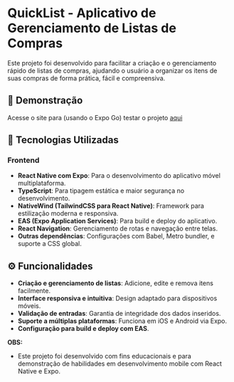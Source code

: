 # QuickList - Aplicativo de Gerenciamento de Listas de Compras

Este projeto foi desenvolvido para facilitar a criação e o gerenciamento rápido de listas de compras, ajudando o usuário a organizar os itens de suas compras de forma prática, fácil e compreensiva.

## 📸 Demonstração
Acesse o site para (usando o Expo Go) testar o projeto [aqui](https://expo.dev/preview/update?message=fix%3A+fix+each+item+price%2Fquantity+calculation&updateRuntimeVersion=1.0.0&createdAt=2025-07-30T21%3A07%3A32.523Z&slug=exp&projectId=37a22d6d-15a5-43e1-ab2e-18871315aaf7&group=48271a9e-bb60-4d9d-b4d9-46c8cc480cc0)

## 🚀 Tecnologias Utilizadas

### Frontend
- **React Native com Expo**: Para o desenvolvimento do aplicativo móvel multiplataforma.
- **TypeScript**: Para tipagem estática e maior segurança no desenvolvimento.
- **NativeWind (TailwindCSS para React Native)**: Framework para estilização moderna e responsiva.
- **EAS (Expo Application Services)**: Para build e deploy do aplicativo.
- **React Navigation**: Gerenciamento de rotas e navegação entre telas.
- **Outras dependências**: Configurações com Babel, Metro bundler, e suporte a CSS global.

## ⚙️ Funcionalidades

- **Criação e gerenciamento de listas**: Adicione, edite e remova itens facilmente.
- **Interface responsiva e intuitiva**: Design adaptado para dispositivos móveis.
- **Validação de entradas**: Garantia de integridade dos dados inseridos.
- **Suporte a múltiplas plataformas**: Funciona em iOS e Android via Expo.
- **Configuração para build e deploy com EAS**.

**OBS:**
- Este projeto foi desenvolvido com fins educacionais e para demonstração de habilidades em desenvolvimento mobile com React Native e Expo.
